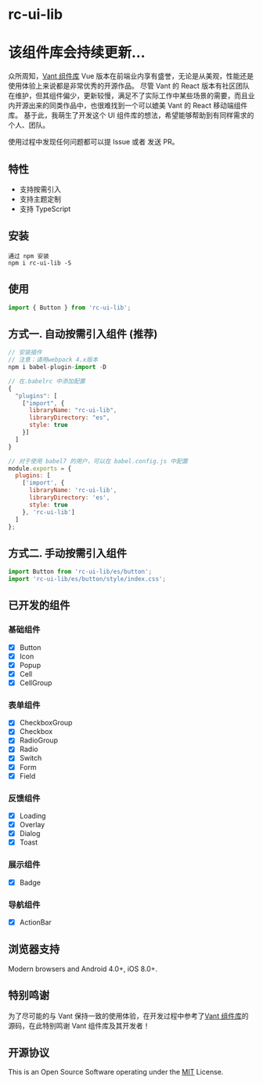 # rc-ui-lib

# 该组件库会持续更新...

众所周知，[Vant 组件库](https://vant-contrib.gitee.io/vant/v3/#/zh-CN) Vue 版本在前端业内享有盛誉，无论是从美观，性能还是使用体验上来说都是非常优秀的开源作品。
尽管 Vant 的 React 版本有社区团队在维护，但其组件偏少，更新较慢，满足不了实际工作中某些场景的需要，而且业内开源出来的同类作品中，也很难找到一个可以媲美 Vant 的 React 移动端组件库。
基于此，我萌生了开发这个 UI 组件库的想法，希望能够帮助到有同样需求的个人、团队。

使用过程中发现任何问题都可以提 Issue 或者 发送 PR。

## 特性

- 支持按需引入
- 支持主题定制
- 支持 TypeScript

## 安装

```text
通过 npm 安装
npm i rc-ui-lib -S
```

## 使用

```js
import { Button } from 'rc-ui-lib';
```

## 方式一. 自动按需引入组件 (推荐)

```js
// 安装插件
// 注意：请用webpack 4.x版本
npm i babel-plugin-import -D
```

```js
// 在.babelrc 中添加配置
{
  "plugins": [
    ["import", {
      libraryName: "rc-ui-lib",
      libraryDirectory: "es",
      style: true
    }]
  ]
}

// 对于使用 babel7 的用户，可以在 babel.config.js 中配置
module.exports = {
  plugins: [
    ['import', {
      libraryName: 'rc-ui-lib',
      libraryDirectory: 'es',
      style: true
    }, 'rc-ui-lib']
  ]
};
```

## 方式二. 手动按需引入组件

```js
import Button from 'rc-ui-lib/es/button';
import 'rc-ui-lib/es/button/style/index.css';
```

## 已开发的组件

### 基础组件

- [x] Button
- [x] Icon
- [x] Popup
- [x] Cell
- [x] CellGroup

### 表单组件

- [x] CheckboxGroup
- [x] Checkbox
- [x] RadioGroup
- [x] Radio
- [x] Switch
- [x] Form
- [x] Field

### 反馈组件

- [x] Loading
- [x] Overlay
- [x] Dialog
- [x] Toast

### 展示组件

- [x] Badge

### 导航组件

- [x] ActionBar

## 浏览器支持

Modern browsers and Android 4.0+, iOS 8.0+.

## 特别鸣谢

为了尽可能的与 Vant 保持一致的使用体验，在开发过程中参考了[Vant 组件库](https://vant-contrib.gitee.io/vant/v3/#/zh-CN)的源码，在此特别鸣谢 Vant 组件库及其开发者！

## 开源协议

This is an Open Source Software operating under the [MIT](https://github.com/rancui/vant-react/blob/main/LICENSE) License.
